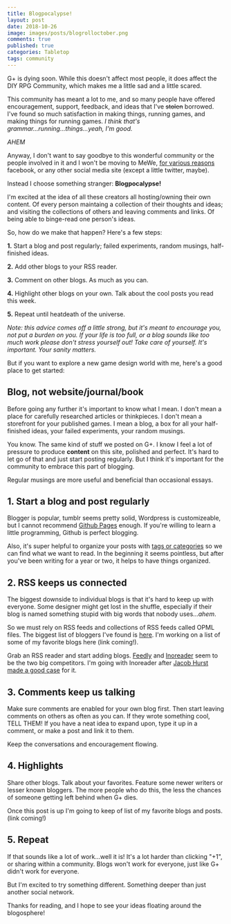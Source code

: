 ```yaml
---
title: Blogpocalypse!
layout: post
date: 2018-10-26
image: images/posts/blogrolloctober.png
comments: true
published: true
categories: Tabletop
tags: community
---
```


G+ is dying soon. While this doesn't affect most people, it does affect the DIY RPG Community, which makes me a little sad and a little scared.

This community has meant a lot to me, and so many people have offered encouragement, support, feedback, and ideas that I've ~~stolen~~ borrowed. I've found so much satisfaction in making things, running games, and making things for running games. *I think that's grammar...running...things...yeah, I'm good.*

*AHEM*

Anyway, I don't want to say goodbye to this wonderful community or the people involved in it and I won't be moving to MeWe, [for various reasons](https://rendedpress.blogspot.com/2018/10/mewe-youwe-weallwe-for-wewe.html) facebook, or any other social media site (except a little twitter, maybe). 

Instead I choose something stranger: **Blogpocalypse!**

I'm excited at the idea of all these creators all hosting/owning their own content. Of every person maintaing a collection of their thoughts and ideas; and visiting the collections of others and leaving comments and links. Of being able to binge-read one person's ideas.

So, how do we make that happen? Here's a few steps:

**1.** Start a blog and post regularly; failed experiments, random musings, half-finished ideas.

**2.** Add other blogs to your RSS reader.

**3.** Comment on other blogs. As much as you can.

**4.** Highlight other blogs on your own. Talk about the cool posts you read this week.

**5.** Repeat until heatdeath of the universe.

*Note: this advice comes off a little strong, but it's meant to encourage you, not put a burden on you. If your life is too full, or a blog sounds like too much work please don't stress yourself out! Take care of yourself. It's important. Your sanity matters.* 

But if you want to explore a new game design world with me, here's a good place to get started:

## Blog, not website/journal/book

Before going any further it's important to know what I mean. I don't mean a place for carefully researched articles or thinkpieces. I don't mean a storefront for your published games. I mean a blog, a box for all your half-finished ideas, your failed experiments, your random musings.

You know. The same kind of stuff we posted on G+. I know I feel a lot of pressure to produce **content** on this site, polished and perfect. It's hard to let go of that and just start posting regularly. But I think it's important for the community to embrace this part of blogging. 

Regular musings are more useful and beneficial than occasional essays.

## 1. Start a blog and post regularly

Blogger is popular, tumblr seems pretty solid, Wordpress is customizeable, but I cannot recommend [Github Pages](https://technicalgrimoire.com/david/2018/10/howto-markdown-blog) enough. If you're willing to learn a little programming, Github is perfect blogging.

Also, it's super helpful to organize your posts with [tags or categories](https://technicalgrimoire.com/categories_tags) so we can find what we want to read. In the beginning it seems pointless, but after you've been writing for a year or two, it helps to have things organized.

## 2. RSS keeps us connected

The biggest downside to individual blogs is that it's hard to keep up with everyone. Some designer might get lost in the shuffle, especially if their blog is named something stupid with big words that nobody uses...*ahem*. 

So we must rely on RSS feeds and collections of RSS feeds called OPML files. The biggest list of bloggers I've found is [here](http://save.vs.totalpartykill.ca/blog/osr-opml/). I'm working on a list of some of my favorite blogs here (link coming!).

Grab an RSS reader and start adding blogs. [Feedly](https://feedly.com/i/welcome) and [Inoreader](https://www.inoreader.com/) seem to be the two big competitors. I'm going with Inoreader after [Jacob Hurst made a good case](https://demogorgondreams.wordpress.com/2018/10/16/osr-blog-renaissance/) for it. 

## 3. Comments keep us talking

Make sure comments are enabled for your own blog first. Then start leaving comments on others as often as you can. If they wrote something cool, TELL THEM! If you have a neat idea to expand upon, type it up in a comment, or make a post and link it to them. 

Keep the conversations and encouragement flowing.

## 4. Highlights

Share other blogs. Talk about your favorites. Feature some newer writers or lesser known bloggers. The more people who do this, the less the chances of someone getting left behind when G+ dies.

Once this post is up I'm going to keep of list of my favorite blogs and posts. (link coming!)

## 5. Repeat

If that sounds like a lot of work...well it is! It's a lot harder than clicking "+1", or sharing within a community. Blogs won't work for everyone, just like G+ didn't work for everyone.

But I'm excited to try something different. Something deeper than just another social network. 

Thanks for reading, and I hope to see your ideas floating around the blogosphere!